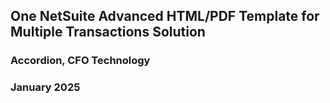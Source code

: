 ## One NetSuite Advanced HTML/PDF Template for Multiple Transactions Solution

### Accordion, CFO Technology

### January 2025
